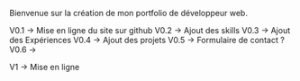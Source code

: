 Bienvenue sur la création de mon portfolio de développeur web.

V0.1 -> Mise en ligne du site sur github
V0.2 -> Ajout des skills 
V0.3 -> Ajout des Expériences 
V0.4 -> Ajout des projets 
V0.5 -> Formulaire de contact ?
V0.6 -> 

V1 -> Mise en ligne 

